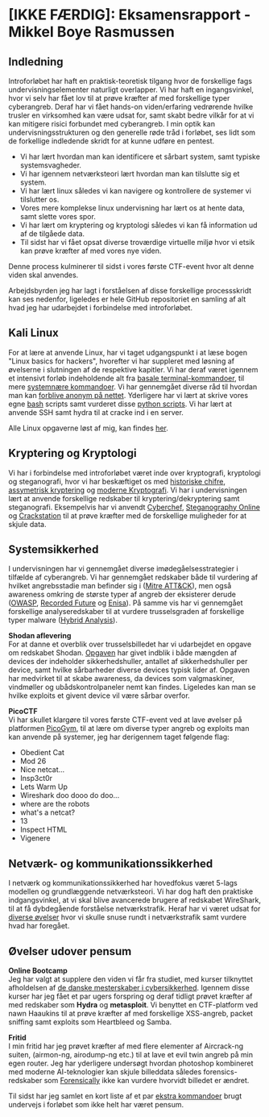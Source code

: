 # [IKKE FÆRDIG]: Eksamensrapport - Mikkel Boye Rasmussen

## Indledning
Introforløbet har haft en praktisk-teoretisk tilgang hvor de forskellige fags undervisningselementer naturligt overlapper. Vi har haft en ingangsvinkel, hvor vi selv har fået lov til at prøve kræfter af med forskellige typer cyberangreb. Deraf har vi fået hands-on viden/erfaring vedrørende hvilke trusler en virksomhed kan være udsat for, samt skabt bedre vilkår for at vi kan mitigere risici forbundet med cyberangreb. I min optik kan undervisningsstrukturen og den generelle røde tråd i forløbet, ses lidt som de forkellige indledende skridt for at kunne udføre en pentest. 

- Vi har lært hvordan man kan identificere et sårbart system, samt typiske systemsvagheder.
- Vi har igennem netværksteori lært hvordan man kan tilslutte sig et system.
- Vi har lært linux således vi kan navigere og kontrollere de systemer vi tilslutter os.
- Vores mere komplekse linux undervisning har lært os at hente data, samt slette vores spor.
- Vi har lært om kryptering og kryptologi således vi kan få information ud af de tilgåede data.
- Til sidst har vi fået opsat diverse troværdige virtuelle miljø hvor vi etsik kan prøve kræfter af med vores nye viden.

Denne process kulminerer til sidst i vores første CTF-event hvor alt denne viden skal anvendes.

Arbejdsbyrden jeg har lagt i forståelsen af disse forskellige processskridt kan ses nedenfor, ligeledes er hele GitHub repositoriet en samling af alt hvad jeg har udarbejdet i forbindelse med introforløbet.


## Kali Linux
For at lære at anvende Linux, har vi taget udgangspunkt i at læse bogen "Linux basics for hackers", hvorefter vi har suppleret med løsning af øvelserne i slutningen af de respektive kapitler. Vi har deraf været igennem et intensivt forløb indeholdende alt fra [basale terminal-kommandoer](https://github.com/MBRzealand/IT-sikkerhed/blob/main/Linux%20%C3%98velser/%C3%98velser%20kapitel%201%20-%20Basics.md), til mere [systemnære kommandoer](https://github.com/MBRzealand/IT-sikkerhed/blob/main/Linux%20%C3%98velser/%C3%98velser%20kapitel%207%20-%20Environment%20variables.md). Vi har gennemgået diverse råd til hvordan man kan [forblive anonym på nettet](https://github.com/MBRzealand/IT-sikkerhed/blob/main/Linux%20%C3%98velser/%C3%98velser%20kapitel%2013%20-%20Becoming%20secure%20and%20anonymous.md). Yderligere har vi lært at skrive vores egne [bash](https://github.com/MBRzealand/IT-sikkerhed/blob/main/Linux%20%C3%98velser/%C3%98velser%20kapitel%208%20-%20Bash%20scripting.md) scripts samt vurderet disse [python scripts](https://github.com/andracs/Ovelser-til-kapitel-17). Vi har lært at anvende SSH samt hydra til at cracke ind i en server.

Alle Linux opgaverne løst af mig, kan findes [her](https://github.com/MBRzealand/IT-sikkerhed/tree/main/Linux%20%C3%98velser).


## Kryptering og Kryptologi
Vi har i forbindelse med introforløbet været inde over kryptografi, kryptologi og steganografi, hvor vi har beskæftiget os med [historiske chifre](https://github.com/MBRzealand/IT-sikkerhed/blob/main/Krypterings%C3%B8velser/Historiske%20Chifre.md), [assymetrisk kryptering](https://github.com/MBRzealand/IT-sikkerhed/blob/main/Krypterings%C3%B8velser/Asymmetrisk%20Kryptering.md) og [moderne Kryptografi](https://github.com/MBRzealand/IT-sikkerhed/blob/main/Krypterings%C3%B8velser/Moderne%20Kryptografi.md). Vi har i undervisningen lært at anvende forskellige redskaber til kryptering/dekryptering samt steganografi. Eksempelvis har vi anvendt [Cyberchef](https://gchq.github.io/CyberChef/), [Steganography Online](https://stylesuxx.github.io/steganography/) og [Crackstation](https://crackstation.net/) til at prøve kræfter med de forskellige muligheder for at skjule data.

## Systemsikkerhed
I undervisningen har vi gennemgået diverse imødegåelsesstrategier i tilfælde af cyberangreb. Vi har gennemgået redskaber både til vurdering af hvilket angrebsstadie man befinder sig i ([Mitre ATT&CK](https://attack.mitre.org/)), men også awareness omkring de største typer af angreb der eksisterer derude ([OWASP](https://owasp.org/www-project-top-ten/), [Recorded Future](https://www.recordedfuture.com/) og [Enisa](https://www.enisa.europa.eu/topics/cyber-threats/threats-and-trends)). På samme vis har vi gennemgået forskellige  analyseredskaber til at vurdere trusselsgraden af forskellige typer malware ([Hybrid Analysis](https://www.hybrid-analysis.com/)).

<b>Shodan aflevering</b><br/>
For at danne et overblik over trusselsbilledet har vi udarbejdet en opgave om redskabet Shodan. [Opgaven](https://github.com/MBRzealand/IT-sikkerhed/blob/main/Systemsikkerhed/Shodan%20aflevering.md) har givet indblik i både mængden af devices der indeholder sikkerhedshuller, antallet af sikkerhedshuller per device, samt hvilke sårbarheder diverse devices typisk lider af. Opgaven har medvirket til at skabe awareness, da devices som valgmaskiner, vindmøller og ubådskontrolpaneler nemt kan findes. Ligeledes kan man se hvilke exploits et givent device vil være sårbar overfor.

<b>PicoCTF</b><br/>
Vi har skullet klargøre til vores første CTF-event ved at lave øvelser på platformen [PicoGym](https://play.picoctf.org/practice), til at lære om diverse typer angreb og exploits man kan anvende på systemer, jeg har derigennem taget følgende flag:

<ul>
  <li>Obedient Cat</li>
  <li>Mod 26</li>
  <li>Nice netcat...</li>
  <li>Insp3ct0r</li>
  <li>Lets Warm Up</li>
  <li>Wireshark doo dooo do doo...</li>
  <li>where are the robots</li>
  <li>what's a netcat?</li>
  <li>13</li>
  <li>Inspect HTML</li>
  <li>Vigenere</li>
</ul>

## Netværk- og kommunikationssikkerhed
I netværk og kommunikationssikkerhed har hovedfokus været 5-lags modellen og grundlæggende netværksteori. Vi har dog haft den praktiske indgangsvinkel, at vi skal blive avancerede brugere af redskabet WireShark, til at få dybdegående forståelse netværkstrafik. Heraf har vi været udsat for [diverse øvelser](https://github.com/MBRzealand/IT-sikkerhed/blob/main/Netv%C3%A6rk%20og%20kommunikationssikkerhed/Network%20Challenge.md) hvor vi skulle snuse rundt i netværkstrafik samt vurdere hvad har foregået.


## Øvelser udover pensum

<b>Online Bootcamp</b><br/>
Jeg har valgt at supplere den viden vi får fra studiet, med kurser tilknyttet afholdelsen af [de danske mesterskaber i cybersikkerhed](https://www.cybermesterskaberne.dk/online-traening/). Igennem disse kurser har jeg fået et par ugers forspring og deraf tidligt prøvet kræfter af med redskaber som **Hydra** og **metasploit**. Vi benyttet en CTF-platform ved nawn Haaukins til at prøve kræfter af med forskellige XSS-angreb, packet sniffing samt exploits som Heartbleed og Samba.

<b>Fritid</b><br/>
I min fritid har jeg prøvet kræfter af med flere elementer af Aircrack-ng suiten, (airmon-ng, airodump-ng etc.) til at lave et evil twin angreb på min egen router. Jeg har yderligere undersøgt hvordan photoshop kombineret med moderne AI-teknologier kan skjule billeddata således forensics-redskaber som [Forensically](https://29a.ch/photo-forensics/) ikke kan vurdere hvorvidt billedet er ændret.

Til sidst har jeg samlet en kort liste af et par [ekstra kommandoer](https://github.com/MBRzealand/IT-sikkerhed/blob/main/Linux%20%C3%98velser/ekstra_linux_kommandoer.md)
 brugt undervejs i forløbet som ikke helt har været pensum. 

 
